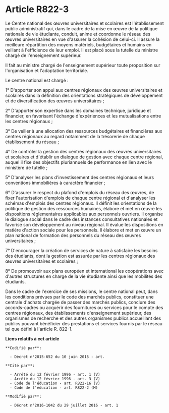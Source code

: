 # Article R822-3

Le Centre national des œuvres universitaires et scolaires est l'établissement public administratif qui, dans le cadre de la
mise en œuvre de la politique nationale de vie étudiante, conduit, anime et coordonne le réseau des œuvres universitaires en
vue d'assurer la cohésion de celui-ci. Il assure la meilleure répartition des moyens matériels, budgétaires et humains en
veillant à l'efficience de leur emploi. Il est placé sous la tutelle du ministre chargé de l'enseignement supérieur. 

Il fait au ministre chargé de l'enseignement supérieur toute proposition sur l'organisation et l'adaptation territoriale. 

Le centre national est chargé : 

1° D'apporter son appui aux centres régionaux des œuvres universitaires et scolaires dans la définition des orientations
stratégiques de développement et de diversification des œuvres universitaires ; 

2° D'apporter son expertise dans les domaines technique, juridique et financier, en favorisant l'échange d'expériences et les
mutualisations entre les centres régionaux ; 

3° De veiller à une allocation des ressources budgétaires et financières aux centres régionaux au regard notamment de la
trésorerie de chaque établissement du réseau ; 

4° De contrôler la gestion des centres régionaux des œuvres universitaires et scolaires et d'établir un dialogue de gestion
avec chaque centre régional, auquel il fixe des objectifs pluriannuels de performance en lien avec le ministère de tutelle ; 

5° D'analyser les plans d'investissement des centres régionaux et leurs conventions immobilières à caractère financier ; 

6° D'assurer le respect du plafond d'emplois du réseau des œuvres, de fixer l'autorisation d'emplois de chaque centre
régional et d'analyser les schémas d'emplois des centres régionaux. Il définit les orientations de la politique de gestion
des ressources humaines, élabore et met en œuvre les dispositions réglementaires applicables aux personnels ouvriers. Il
organise le dialogue social dans le cadre des instances consultatives nationales et favorise son développement au niveau
régional. Il évalue les dispositions en matière d'action sociale pour les personnels. Il élabore et met en œuvre un plan
national de formation des personnels du réseau des œuvres universitaires ; 

7° D'encourager la création de services de nature à satisfaire les besoins des étudiants, dont la gestion est assurée par les
centres régionaux des œuvres universitaires et scolaires ; 

8° De promouvoir aux plans européen et international les coopérations avec d'autres structures en charge de la vie étudiante
ainsi que les mobilités des étudiants. 

Dans le cadre de l'exercice de ses missions, le centre national peut, dans les conditions prévues par le code des marchés
publics, constituer une centrale d'achats chargée de passer des marchés publics, conclure des accords-cadres ou acquérir des
fournitures ou services pour le compte des centres régionaux, des établissements d'enseignement supérieur, des organismes de
recherche et des autres organismes publics accueillant des publics pouvant bénéficier des prestations et services fournis par
le réseau tel que défini à l'article R. 822-1.

**Liens relatifs à cet article**

	**Codifié par**:

	  - Décret n°2015-652 du 10 juin 2015 - art.

	**Cité par**:

	  - Arrêté du 12 février 1996 - art. 1 (V)
	  - Arrêté du 12 février 1996 - art. 3 (V)
	  - Code de l'éducation - art. R822-16 (V)
	  - Code de l'éducation - art. R822-2 (M)

	**Modifié par**:

	  - Décret n°2016-1042 du 29 juillet 2016 - art. 1

